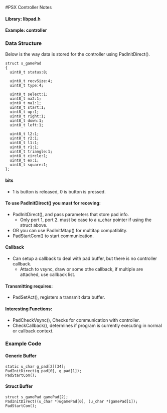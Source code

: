 #PSX Controller Notes

#### Library: libpad.h
#### Example: controller

### Data Structure
Below is the way data is stored for the controller using PadInitDirect().

```
struct s_gamePad
{
  uint8_t status:8;

  uint8_t recvSize:4;
  uint8_t type:4;
  
  uint8_t select:1;
  uint8_t na2:1;
  uint8_t na1:1;
  uint8_t start:1;
  uint8_t up:1;
  uint8_t right:1;
  uint8_t down:1;
  uint8_t left:1;

  uint8_t l2:1;
  uint8_t r2:1;
  uint8_t l1:1;
  uint8_t r1:1;
  uint8_t triangle:1;
  uint8_t circle:1;
  uint8_t ex:1;
  uint8_t square:1;
};
```

#### bits

* 1 is button is released, 0 is button is pressed.

#### To use PadInitDirect() you must for receving:

* PadInitDirect(), and pass parameters that store pad info.
  * Only port 1, port 2. must be case to a u_char pointer if using the struct above.
* OR you can use PadInitMtap() for multitap compatiblity.
* PadStartCom() to start communication.

#### Callback

* Can setup a callback to deal with pad buffer, but there is no controller callback.
  * Attach to vsync, draw or some othe callback, if multiple are attached, use callback list.

#### Transmitting requires:

* PadSetAct(), registers a transmit data buffer.

#### Interesting Functions:

* PadCheckVsync(), Checks for communication with controller.
* CheckCallback(), determines if program is currently executing in normal or callback context.

### Example Code

#### Generic Buffer
```
static u_char g_pad[2][34];
PadInitDirect(g_pad[0], g_pad[1]);
PadStartCom();
```
#### Struct Buffer
```
struct s_gamePad gamePad[2];
PadInitDirect((u_char *)&gamePad[0], (u_char *)gamePad[1]);
PadStartCom();
```


